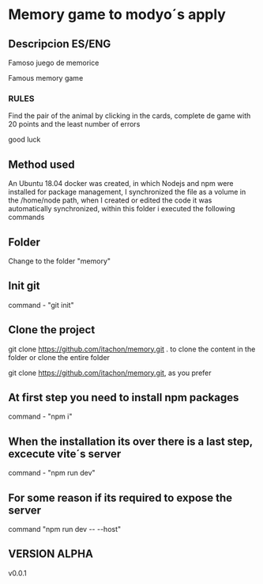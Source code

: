 # Memory game to modyo´s apply
## Descripcion ES/ENG

Famoso juego de memorice

Famous memory game

### RULES
Find the pair of the animal by clicking in the cards, complete de game with 20 points and the least number of errors

good luck

## Method used
An Ubuntu 18.04 docker was created, in which Nodejs and npm were installed for package management, I synchronized the file as a volume in the /home/node path, when I created or edited the code it was automatically synchronized, within this folder i executed the following commands

## Folder
 Change to the folder "memory"

## Init git
 command - "git init"

## Clone the project
 git clone https://github.com/itachon/memory.git . to clone the content in the folder or clone the entire folder 

 git clone https://github.com/itachon/memory.git, as you prefer 
## At first step you need to install npm packages
 command - "npm i"

## When the installation its over there is a last step, excecute vite´s server
 command - "npm run dev"

## For some reason if its required to expose the server 
 command "npm run dev -- --host"

## VERSION ALPHA
v0.0.1